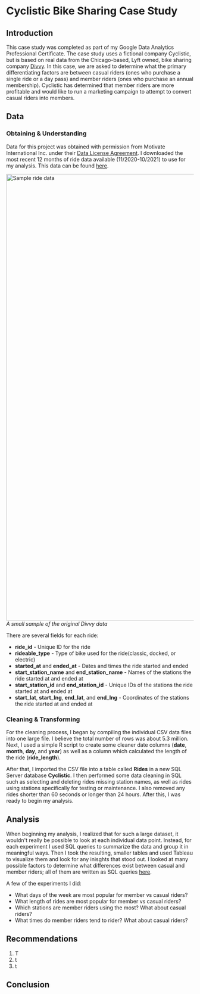 # Cyclistic Bike Sharing Case Study

## Introduction
This case study was completed as part of my Google Data Analytics Professional Certificate. The case study uses a fictional company Cyclistic, but is based on real data from the Chicago-based, Lyft owned, bike sharing company [Divvy](https://www.divvybikes.com). In this case, we are asked to determine what the primary differentiating factors are between casual riders (ones who purchase a single ride or a day pass) and member riders (ones who purchase an annual membership). Cyclistic has determined that member riders are more profitable and would like to run a marketing campaign to attempt to convert casual riders into members.
## Data
### Obtaining & Understanding
Data for this project was obtained with permission from Motivate International Inc. under their [Data License Agreement](https://www.divvybikes.com/data-license-agreement). I downloaded the most recent 12 months of ride data available (11/2020-10/2021) to use for my analysis. This data can be found [here](https://www.divvybikes.com/system-data).

<img width="1199" alt="Sample ride data" src="https://user-images.githubusercontent.com/10602696/145052152-b5ee4086-4684-4ef9-b406-cf9fa4ce48b8.png"></img>
*A small sample of the original Divvy data*



There are several fields for each ride:
- **ride_id** - Unique ID for the ride
- **rideable_type** - Type of bike used for the ride(classic, docked, or electric)
- **started_at** and **ended_at** - Dates and times the ride started and ended
- **start_station_name** and **end_station_name** - Names of the stations the ride started at and ended at
- **start_station_id** and **end_station_id** - Unique IDs of the stations the ride started at and ended at
- **start_lat**, **start_lng**, **end_lat**, and **end_lng** - Coordinates of the stations the ride started at and ended at

### Cleaning & Transforming
For the cleaning process, I began by compiling the individual CSV data files into one large file. I believe the total number of rows was about 5.3 million. Next, I used a simple R script to create some cleaner date columns (**date**, **month**, **day**, and **year**) as well as a column which calculated the length of the ride (**ride_length**).

After that, I imported the CSV file into a table called **Rides** in a new SQL Server database **Cyclistic**. I then performed some data cleaning in SQL such as selecting and deleting rides missing station names, as well as rides using stations specifically for testing or maintenance. I also removed any rides shorter than 60 seconds or longer than 24 hours. After this, I was ready to begin my analysis.
## Analysis
When beginning my analysis, I realized that for such a large dataset, it wouldn't really be possible to look at each individual data point. Instead, for each experiment I used SQL queries to summarize the data and group it in meaningful ways. Then I took the resulting, smaller tables and used Tableau to visualize them and look for any inisghts that stood out. I looked at many possible factors to determine what differences exist between casual and member riders; all of them are written as SQL queries [here]().

A few of the experiments I did:
- What days of the week are most popular for member vs casual riders?
- What length of rides are most popular for member vs casual riders?
- Which stations are member riders using the most? What about casual riders?
- What times do member riders tend to rider? What about casual riders?
## Recommendations
1. T
2. t
3. t
## Conclusion
